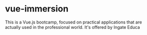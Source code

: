 # vue-immersion
This is a Vue.js bootcamp, focused on practical applications that are actually used in the professional world. It's offered by Ingate Educa

